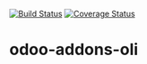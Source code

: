 [![Build Status](https://travis-ci.org/legalsylvain/odoo-addons-oli.svg?branch=7.0)](https://travis-ci.org/legalsylvain/odoo-addons-oli)
[![Coverage Status](https://coveralls.io/repos/legalsylvain/odoo-addons-oli/badge.png?branch=7.0)](https://coveralls.io/r/legalsylvain/odoo-addons-oli?branch=7.0)

odoo-addons-oli
===============


